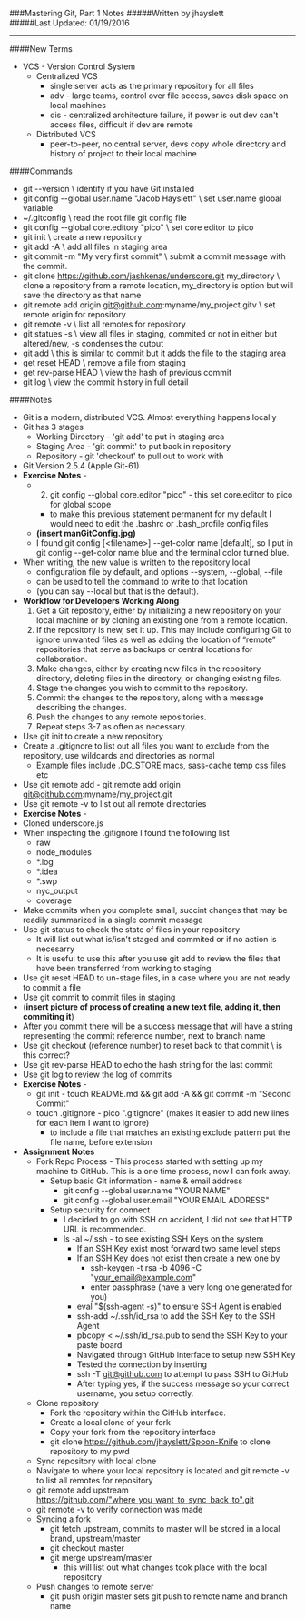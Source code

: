 ###Mastering Git, Part 1 Notes 
#####Written by jhayslett  
#####Last Updated: 01/19/2016  
___  
####New Terms
- VCS - Version Control System
  - Centralized VCS
    - single server acts as the primary repository for all files
    - adv - large teams, control over file access, saves disk space on local machines
    - dis - centralized architecture failure, if power is out dev can't access files, difficult if dev are remote
  - Distributed VCS
    - peer-to-peer, no central server, devs copy whole directory and history of project to their local machine

####Commands
- git --version \\ identify if you have Git installed
- git config --global user.name "Jacob Hayslett" \\ set user.name global variable
- ~/.gitconfig \\ read the root file git config file
- git config --global core.editory "pico" \\ set core editor to pico
- git init \\ create a new repository
- git add -A \\ add all files in staging area
- git commit -m "My very first commit" \\ submit a commit message with the commit.
- git clone https://github.com/jashkenas/underscore.git my_directory \\ clone a repository from a remote location, my_directory is option but will save the directory as that name
- git remote add origin git@github.com:myname/my_project.gitv \\ set remote origin for repository
- git remote -v \\ list all remotes for repository
- git statues -s \\ view all files in staging, commited or not in either but altered/new, -s condenses the output
- git add \\ this is similar to commit but it adds the file to the staging area
- get reset HEAD \\ remove a file from staging
- get rev-parse HEAD \\ view the hash of previous commit
- git log \\ view the commit history in full detail 


####Notes  
- Git is a modern, distributed VCS. Almost everything happens locally  
- Git has 3 stages  
  - Working Directory - 'git add' to put in staging area  
  - Staging Area - 'git commit' to put back in repository  
  - Repository - git 'checkout' to pull out to work with  
- Git Version 2.5.4 (Apple Git-61)  
- **Exercise Notes** -  
  - 2. git config --global core.editor "pico" - this set core.editor to pico for global scope  
    - to make this previous statement permanent for my default I would need to edit the .bashrc or .bash_profile config files  
  - **(insert manGitConfig.jpg)**
  - I found git config [\<filename\>] --get-color name [default], so I put in git config --get-color name blue and the terminal color turned blue.
- When writing, the new value is written to the repository local
  - configuration file by default, and options --system, --global, --file
  - <filename> can be used to tell the command to write to that location
  - (you can say --local but that is the default).
- **Workflow for Developers Working Along**
   1. Get a Git repository, either by initializing a new repository on your local machine or by cloning an existing one from a remote location.
  2. If the repository is new, set it up. This may include configuring Git to ignore unwanted files as well as adding the location of “remote” repositories that serve as backups or central locations for collaboration.
  3. Make changes, either by creating new files in the repository directory, deleting files in the directory, or changing existing files.
  4. Stage the changes you wish to commit to the repository.
  5. Commit the changes to the repository, along with a message describing the changes.
  6. Push the changes to any remote repositories.
  7. Repeat steps 3-7 as often as necessary.
- Use git init to create a new repository
- Create a .gitignore to list out all files you want to exclude from the repository, use wildcards and directories as normal
  - Example files include .DC_STORE macs, sass-cache temp css files etc
- Use git remote add - git remote add origin git@github.com:myname/my_project.git 
- Use git remote -v to list out all remote directories
-  **Exercise Notes** -
  - Cloned underscore.js
  - When inspecting the .gitignore I found the following list
    - raw
    - node_modules
    - *.log
    - *.idea
    - *.swp
    - nyc_output
    - coverage
- Make commits when you complete small, succint changes that may be readily summarized in a single commit message
- Use git status to check the state of files in your repository 
  - It will list out what is/isn't staged and commited or if no action is necesarry
  - It is useful to use this after you use git add to review the files that have been transferred from working to staging
- Use git reset HEAD to un-stage files, in a case where you are not ready to commit a file
- Use git commit to commit files in staging
- (**insert picture of process of creating a new text file, adding it, then commiting it**)
- After you commit there will be a success message that will have a string representing the commit reference number, next to branch name
- Use git checkout (reference number) to reset back to that commit \\ is this correct?
- Use git rev-parse HEAD to echo the hash string for the last commit
- Use git log to review the log of commits
- **Exercise Notes** -
  - git init - touch README.md && git add -A && git commit -m "Second Commit"
  - touch .gitignore - pico ".gitignore" (makes it easier to add new lines for each item I want to ignore)
    - to include a file that matches an existing exclude pattern put the file name, before extension
- **Assignment Notes**
  - Fork Repo Process - This process started with setting up my machine to GitHub. This is a one time process, now I can fork away.
    - Setup basic Git information - name & email address 
      - git config --global user.name "YOUR NAME"
      - git config --global user.email "YOUR EMAIL ADDRESS"
    - Setup security for connect
      - I decided to go with SSH on accident, I did not see that HTTP URL is recommended.
      - ls -al ~/.ssh - to see existing SSH Keys on the system
        - If an SSH Key exist most forward two same level steps
        - If an SSH Key does not exist then create a new one by
          - ssh-keygen -t rsa -b 4096 -C "your_email@example.com"
          - enter passphrase (have a very long one generated for you)
        - eval "$(ssh-agent -s)" to ensure SSH Agent is enabled
        - ssh-add ~/.ssh/id_rsa to add the SSH Key to the SSH Agent
        - pbcopy < ~/.ssh/id_rsa.pub to send the SSH Key to your paste board
        - Navigated through GitHub interface to setup new SSH Key
        - Tested the connection by inserting
        - ssh -T git@github.com to attempt to pass SSH to GitHub
        - After typing yes, if the success message so your correct username, you setup correctly.
  - Clone repository 
    -  Fork the repository within the GitHub interface.
    -  Create a local clone of your fork
    -  Copy your fork from the repository interface
    -  git clone https://github.com/jhayslett/Spoon-Knife to clone repository to my pwd
  -  Sync repository with local clone
    - Navigate to where your local repository is located and git remote -v to list all remotes for repository
    - git remote add upstream https://github.com/"where_you_want_to_sync_back_to".git
    - git remote -v to verify connection was made
  - Syncing a fork
    - git fetch upstream, commits to master will be stored in a local brand, upstream/master
    - git checkout master
    - git merge upstream/master
      - this will list out what changes took place with the local repository
  - Push changes to remote server
    - git push origin master sets git push to remote name and branch name
